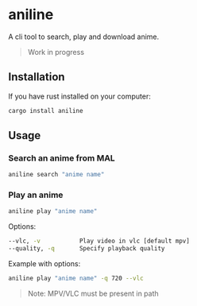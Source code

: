 # aniline

A cli tool to search, play and download anime.

> Work in progress

## Installation

If you have rust installed on your computer:
```sh
cargo install aniline
```

## Usage

### Search an anime from MAL

```sh
aniline search "anime name"
```

### Play an anime

```sh
aniline play "anime name"
```

Options:

```sh
--vlc, -v           Play video in vlc [default mpv]
--quality, -q       Specify playback quality
```

Example with options:
```sh
aniline play "anime name" -q 720 --vlc
```

> Note: MPV/VLC must be present in path